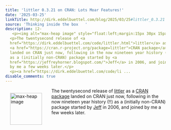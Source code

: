 ```yaml
---
title: 'littler 0.3.21 on CRAN: Lots Moar Features!'
date: '2025-03-25'
linkTitle: http://dirk.eddelbuettel.com/blog/2025/03/25#littler_0.3.21
source: 'Thinking inside the box   '
description: |2-
   <p><img alt="max-heap image" style="float:left;margin:15px 30px 15px 15px;" width="100" height="100" src="https://dirk.eddelbuettel.com/images/letter-r.png"/></p>
  <p>The twentysecond release of <a
  href="https://dirk.eddelbuettel.com/code/littler.html">littler</a> as a
  <a href="https://cran.r-project.org/package=littler">CRAN package</a>
  landed on CRAN just now, following in the now nineteen year history (!!)
  as a (initially non-CRAN) package started by <a
  href="https://jeffreyhorner.blogspot.com/">Jeff</a> in 2006, and joined
  by me a few weeks later.</p>
  <p><a href="https://dirk.eddelbuettel.com/code/li ...
disable_comments: true
---
```

 <p><img alt="max-heap image" style="float:left;margin:15px 30px 15px 15px;" width="100" height="100" src="https://dirk.eddelbuettel.com/images/letter-r.png"/></p>
<p>The twentysecond release of <a
href="https://dirk.eddelbuettel.com/code/littler.html">littler</a> as a
<a href="https://cran.r-project.org/package=littler">CRAN package</a>
landed on CRAN just now, following in the now nineteen year history (!!)
as a (initially non-CRAN) package started by <a
href="https://jeffreyhorner.blogspot.com/">Jeff</a> in 2006, and joined
by me a few weeks later.</p>
<p><a href="https://dirk.eddelbuettel.com/code/li ...